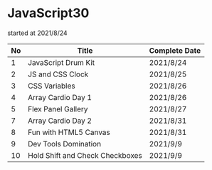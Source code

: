 ﻿# JavaScript30

started at 2021/8/24

| No | Title | Complete Date |
|--- | --- | --- |
| 1 | JavaScript Drum Kit | 2021/8/24 |
| 2 | JS and CSS Clock | 2021/8/25 |
| 3 | CSS Variables | 2021/8/26 |
| 4 | Array Cardio Day 1 | 2021/8/26 |
| 5 | Flex Panel Gallery | 2021/8/27 |
| 7 | Array Cardio Day 2 | 2021/8/31 |
| 8 | Fun with HTML5 Canvas | 2021/8/31 |
| 9 | Dev Tools Domination | 2021/9/9 |
| 10 | Hold Shift and Check Checkboxes | 2021/9/9 |
